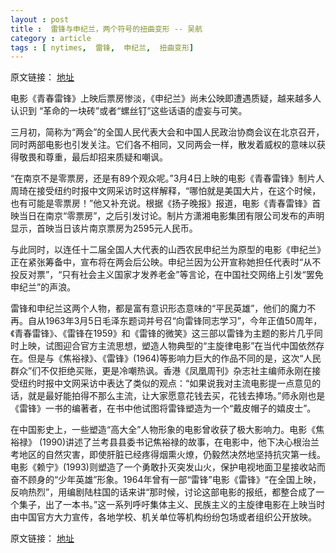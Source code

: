 ```yaml
---
layout : post
title :  雷锋与申纪兰，两个符号的扭曲变形 -- 吴航
category : article
tags : [ nytimes,  雷锋,  申纪兰,  扭曲变形]
---
```


原文链接： [地址](http://cn.nytimes.com/article/culture-arts/2013/03/13/cc13leifeng/)

电影《青春雷锋》上映后票房惨淡，《申纪兰》尚未公映即遭遇质疑，越来越多人认识到 “革命的一块砖”或者“螺丝钉”这些话语的虚妄与可笑。

三月初，简称为“两会”的全国人民代表大会和中国人民政治协商会议在北京召开，同时两部电影也引发关注。它们各不相同，又同两会一样，散发着威权的意味以获得敬畏和尊重，最后却招来质疑和嘲讽。

“在南京不是零票房，还是有89个观众呢。”3月4日上映的电影《青春雷锋》制片人周琦在接受纽约时报中文网采访时这样解释，“哪怕就是美国大片，在这个时候，也有可能是零票房！”他又补充说。根据《扬子晚报》报道，电影《青春雷锋》首映当日在南京“零票房”，之后引发讨论。制片方潇湘电影集团有限公司发布的声明显示，首映当日该片南京票房为2595元人民币。

与此同时，以连任十二届全国人大代表的山西农民申纪兰为原型的电影《申纪兰》正在紧张筹备中，宣布将在两会后公映。申纪兰因为公开宣称她担任代表时“从不投反对票”，“只有社会主义国家才发养老金”等言论，在中国社交网络上引发“罢免申纪兰”的声浪。

雷锋和申纪兰这两个人物，都是富有意识形态意味的“平民英雄”，他们的魔力不再。自从1963年3月5日毛泽东题词并号召“向雷锋同志学习”，今年正值50周年，《青春雷锋》、《雷锋在1959》和《雷锋的微笑》这三部以雷锋为主题的影片几乎同时上映，试图迎合官方主流思想，塑造人物典型的“主旋律电影”在当代中国依然存在。但是与《焦裕禄》、《雷锋》(1964)等影响力巨大的作品不同的是，这次“人民群众”们不仅拒绝买账，更是冷嘲热讽。香港《凤凰周刊》杂志社主编师永刚在接受纽约时报中文网采访中表达了类似的观点：“如果说我对主流电影提一点意见的话，就是最好能拍得不那么主流，让大家愿意花钱去买，花钱去捧场。”师永刚也是《雷锋》一书的编著者，在书中他试图将雷锋塑造为一个“戴皮帽子的嬉皮士”。

在中国影史上，一些塑造“高大全”人物形象的电影曾收获了极大影响力。电影《焦裕禄》 (1990)讲述了兰考县县委书记焦裕禄的故事，在电影中，他下决心根治兰考地区的自然灾害，即使肝脏已经疼得烟熏火燎，仍毅然决然地坚持抗灾第一线。电影《赖宁》(1993)则塑造了一个勇敢扑灭突发山火，保护电视地面卫星接收站而奋不顾身的“少年英雄”形象。1964年曾有一部“雷锋”电影《雷锋》“在全国上映，反响热烈”，用编剧陆柱国的话来讲“那时候，讨论这部电影的报纸，都整合成了一个集子，出了一本书。”这一系列呼吁集体主义、民族主义的主旋律电影在上映当时由中国官方大力宣传，各地学校、机关单位等机构纷纷包场或者组织公开放映。

原文链接： [地址](http://cn.nytimes.com/article/culture-arts/2013/03/13/cc13leifeng/)
